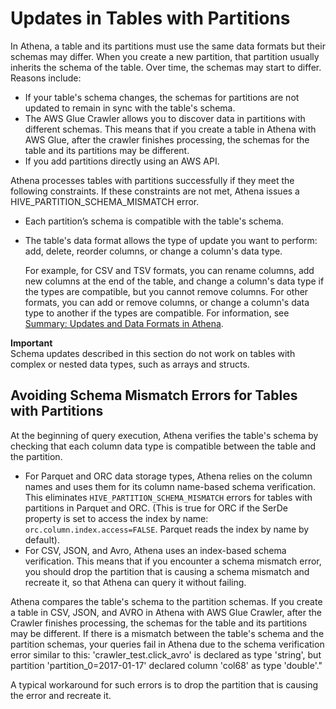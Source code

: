 # Updates in Tables with Partitions<a name="updates-and-partitions"></a>

In Athena, a table and its partitions must use the same data formats but their schemas may differ\. When you create a new partition, that partition usually inherits the schema of the table\. Over time, the schemas may start to differ\. Reasons include:
+ If your table's schema changes, the schemas for partitions are not updated to remain in sync with the table's schema\. 
+ The AWS Glue Crawler allows you to discover data in partitions with different schemas\. This means that if you create a table in Athena with AWS Glue, after the crawler finishes processing, the schemas for the table and its partitions may be different\.
+ If you add partitions directly using an AWS API\.

Athena processes tables with partitions successfully if they meet the following constraints\. If these constraints are not met, Athena issues a HIVE\_PARTITION\_SCHEMA\_MISMATCH error\. 
+ Each partition’s schema is compatible with the table's schema\. 
+ The table's data format allows the type of update you want to perform: add, delete, reorder columns, or change a column's data type\. 

  For example, for CSV and TSV formats, you can rename columns, add new columns at the end of the table, and change a column's data type if the types are compatible, but you cannot remove columns\. For other formats, you can add or remove columns, or change a column's data type to another if the types are compatible\. For information, see [Summary: Updates and Data Formats in Athena](handling-schema-updates-chapter.md#summary-of-updates)\. 

**Important**  
Schema updates described in this section do not work on tables with complex or nested data types, such as arrays and structs\.

## Avoiding Schema Mismatch Errors for Tables with Partitions<a name="partitions-dealing-with-schema-mismatch-errors"></a>

At the beginning of query execution, Athena verifies the table's schema by checking that each column data type is compatible between the table and the partition\. 
+ For Parquet and ORC data storage types, Athena relies on the column names and uses them for its column name\-based schema verification\. This eliminates `HIVE_PARTITION_SCHEMA_MISMATCH` errors for tables with partitions in Parquet and ORC\. \(This is true for ORC if the SerDe property is set to access the index by name: `orc.column.index.access=FALSE`\. Parquet reads the index by name by default\)\.
+ For CSV, JSON, and Avro, Athena uses an index\-based schema verification\. This means that if you encounter a schema mismatch error, you should drop the partition that is causing a schema mismatch and recreate it, so that Athena can query it without failing\.

 Athena compares the table's schema to the partition schemas\. If you create a table in CSV, JSON, and AVRO in Athena with AWS Glue Crawler, after the Crawler finishes processing, the schemas for the table and its partitions may be different\. If there is a mismatch between the table's schema and the partition schemas, your queries fail in Athena due to the schema verification error similar to this: 'crawler\_test\.click\_avro' is declared as type 'string', but partition 'partition\_0=2017\-01\-17' declared column 'col68' as type 'double'\."

A typical workaround for such errors is to drop the partition that is causing the error and recreate it\.